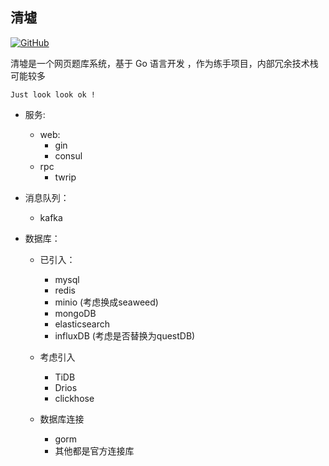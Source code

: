 ## 清墟

[![GitHub](https://img.shields.io/github/license/XC-Zero/golang-learning-bible)](https://github.com/XC-Zero/qx_go/blob/dev/LICENSE)

清墟是一个网页题库系统，基于 Go 语言开发 ，作为练手项目，内部冗余技术栈可能较多

`Just look look ok !`

- 服务:
    - web:
        - gin
        - consul
    - rpc
        - twrip

- 消息队列：
    - kafka

- 数据库：
    - 已引入：
        - mysql
        - redis
        - minio (考虑换成seaweed)
        - mongoDB
        - elasticsearch
        - influxDB (考虑是否替换为questDB)

    - 考虑引入
        - TiDB
        - Drios
        - clickhose

    - 数据库连接
        - gorm
        - 其他都是官方连接库
            